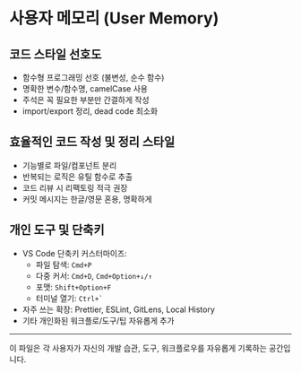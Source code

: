 # 사용자 메모리 (User Memory)

## 코드 스타일 선호도
- 함수형 프로그래밍 선호 (불변성, 순수 함수)
- 명확한 변수/함수명, camelCase 사용
- 주석은 꼭 필요한 부분만 간결하게 작성
- import/export 정리, dead code 최소화

## 효율적인 코드 작성 및 정리 스타일
- 기능별로 파일/컴포넌트 분리
- 반복되는 로직은 유틸 함수로 추출
- 코드 리뷰 시 리팩토링 적극 권장
- 커밋 메시지는 한글/영문 혼용, 명확하게

## 개인 도구 및 단축키
- VS Code 단축키 커스터마이즈: 
  - 파일 탐색: `Cmd+P`
  - 다중 커서: `Cmd+D`, `Cmd+Option+↓/↑`
  - 포맷: `Shift+Option+F`
  - 터미널 열기: `` Ctrl+` ``
- 자주 쓰는 확장: Prettier, ESLint, GitLens, Local History
- 기타 개인화된 워크플로/도구/팁 자유롭게 추가

---
이 파일은 각 사용자가 자신의 개발 습관, 도구, 워크플로우를 자유롭게 기록하는 공간입니다.
